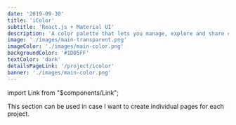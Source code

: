 ```yaml
---
date: '2019-09-30'
title: 'iColor'
subtitle: 'React.js + Material UI'
description: 'A color palette that lets you manage, explore and share colors - work in progress'
image: './images/main-transparent.png'
imageColor: './images/main-color.png'
backgroundColor: '#1DD5FF'
textColor: 'dark'
detailsPageLink: '/project/icolor'
banner: './images/main-color.png'
---
```


import Link from "\$components/Link";

This section can be used in case I want to create individual pages for each project.
